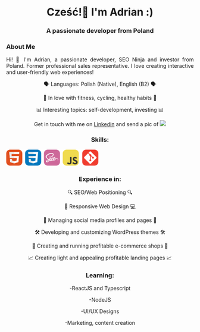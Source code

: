 <h1 align="center">Cześć!👋 I'm Adrian :)</h1>

<h3 align="center">A passionate developer from Poland</h3>

### About Me

<p style="text-align:justify;">Hi! 👋 I'm Adrian, a passionate developer, SEO Ninja and investor from Poland. Former professional sales representative.
I love creating interactive and user-friendly web experiences!</p>

<p align="center">🗣 Languages: Polish (Native), English (B2) 🗣</p>
<p align="center">💪 In love with fitness, cycling, healthy habits 🚴</p>
<p align="center">📊 Interesting topics: self-development, investing 📊</p>
<p align="center">Get in touch with me on <a href="https://www.linkedin.com/in/kaczmarek-adrian-pl/">Linkedin</a> and send a pic of <img src="https://icons.iconarchive.com/icons/iconarchive/dogecoin-to-the-moon/512/Doge-icon.png" width="24px"></p>

<h3 align="center">Skills:</h3>
<img src="https://github.com/hustlehoff-dev/hustlehoff/blob/main/skills.png" alt="Tech stack" style="width:50%; margin:0 auto;">

<h3 align="center">Experience in:</h3>
<p align="center">🔍 SEO/Web Positioning 🔍</p>
<p align="center">📱 Responsive Web Design 💻</p>
<p align="center">🤝 Managing social media profiles and pages 🤝</p>
<p align="center">🛠️ Developing and customizing WordPress themes 🛠️</p>
<p align="center">🛒 Creating and running profitable e-commerce shops 🛒</p>
<p align="center">📈 Creating light and appealing profitable landing pages 📈</p>

<h3 align="center">Learning:</h3>
<p align="center">-ReactJS and Typescript</p>
<p align="center">-NodeJS</p>
<p align="center">-UI/UX Designs</p>
<p align="center">-Marketing, content creation</p>
